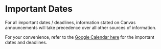 <br>

# Important Dates

For all important dates / deadlines, information stated on Canvas announcements will take precedence over all other sources of information.

For your convenience, refer to the [Google Calendar here](https://calendar.google.com/calendar/u/0?cid=MzJkMGI2OWU1MjVjMDRmZGE4NDBiNzVmM2UxNzZlZGIxYWYyYTY1NGVkY2MyNjQyMTJjMDViOWYxNWQwNzlhN0Bncm91cC5jYWxlbmRhci5nb29nbGUuY29t) for the important dates and deadlines.
